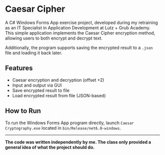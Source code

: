 # Caesar Cipher

A C# Windows Forms App exercise project, developed during my retraining as an IT Specialist in Application Development at Lutz + Grub Academy. This simple application implements the Caesar Cipher encryption method, allowing users to both encrypt and decrypt text.

Additionally, the program supports saving the encrypted result to a `.json` file and loading it back later.

## Features

- Caesar encryption and decryption (offset +2)
- Input and output via GUI
- Save encrypted result to file
- Load encrypted result from file (JSON-based)

## How to Run

To run the Windows Forms App program directly, launch `Caesar Cryptography.exe` located in `bin/Release/net6.0-windows`.

---

**The code was written independently by me. The class only provided a general idea of what the project should do.**

